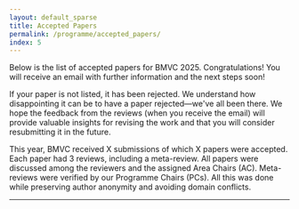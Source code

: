 ```yaml
---
layout: default_sparse
title: Accepted Papers
permalink: /programme/accepted_papers/
index: 5
---
```


Below is the list of accepted papers for BMVC 2025. Congratulations! You will receive an email with further information and the next steps soon!

If your paper is not listed, it has been rejected. We understand how disappointing it can be to have a paper rejected—we've all been there. We hope the feedback from the reviews (when you receive the email) will provide valuable insights for revising the work and that you will consider resubmitting it in the future. 

This year, BMVC received X submissions of which X papers were accepted. Each paper had 3 reviews, including a meta-review. All papers were discussed among the reviewers and the assigned Area Chairs (AC). Meta-reviews were verified by our Programme Chairs (PCs). All this was done while preserving author anonymity and avoiding domain conflicts.

---

<head>
    <meta charset="UTF-8">
    <meta name="viewport" content="width=device-width, initial-scale=1.0">
    <title>Number Table</title>
    <style>
        table {
            width: 100%;
            border-collapse: collapse;
        }
        th {
            border: 1px solid black;
            padding: 8px;
            text-align: center;
        }
        td {
            border: 1px solid black;
            padding: 8px;
            text-align: left;
        }
        th {
            color:#ffffff;
            background-color: #003865;
        }
    </style>
</head>

<!-- <table border="1">
<thead>
<tr><th>ID</th><th>Title</th></tr>
</thead>
<tbody>
<tr><td>9</td><td>Federated Learning for Face Recognition via Intra-subject Self-supervised Learning</td></tr>
<tr><td>12</td><td>CLIP Adaptation by Intra-Modal Overlap Reduction</td></tr>
<tr><td>14</td><td>Efficiency-preserving Scene-adaptive Object Detection</td></tr>
<tr><td>15</td><td>Sequential Amodal Segmentation via Cumulative Occlusion Learning</td></tr>
<tr><td>16</td><td>Region-based Entropy Separation for One-shot Test-Time Adaptation</td></tr>
<tr><td>18</td><td>MeTTA: Single-View to 3D Textured Mesh Reconstruction with Test-Time Adaptation</td></tr>
<tr><td>19</td><td>Few-shot Multispectral Segmentation with Representations Generated by Reinforcement Learning</td></tr>
<tr><td>22</td><td>HDRSplat: Gaussian Splatting for High Dynmaic Range 3D Scene Reconstruction from Raw Images</td></tr>
<tr><td>23</td><td>Alignment-aware Patch-level Routing for Dynamic Video Frame Interpolation</td></tr>
<tr><td>25</td><td>AR-TTA: A Simple Method for Real-World Continual Test-Time Adaptation</td></tr>
<tr><td>26</td><td>Improving Depth Gradient Continuity in Transformers: A Comparative Study on Monocular Depth Estimation with CNN</td></tr>
<tr><td>28</td><td>SciPostLayout: A Dataset for Layout Analysis and Layout Generation of Scientific Posters</td></tr>
<tr><td>31</td><td>COSMo: CLIP Talks on Open-Set Multi-Target Domain Adaptation</td></tr>
<tr><td>32</td><td>Can CLIP help CLIP in learning 3D?</td></tr>
<tr><td>33</td><td>Self-Supervised Real-World Denoising by Jointly Learning Visible and Invisible Noise</td></tr>
<tr><td>34</td><td>TalkLoRA: Low-Rank Adaptation for Speech-Driven Animation</td></tr>
<tr><td>37</td><td>DRAFT: Direct Radiance Fields Editing with Composable Operations</td></tr>
<tr><td>38</td><td>Linear Calibration Approach to Knowledge-free Group Robust Classification</td></tr>
<tr><td>39</td><td>HFGS: 4D Gaussian Splatting with Emphasis on Spatial and Temporal High-Frequency Components for Endoscopic Scene Reconstruction</td></tr>
<tr><td>41</td><td>Local Implicit Wavelet Transformer for Arbitrary-Scale Super-Resolution</td></tr>
<tr><td>42</td><td>Spatial-Temporal NAS for Fast Surgical Segmentation</td></tr>
<tr><td>43</td><td>Learning to Segment Publicly Accessible Green Spaces with Visual and Semantic Data</td></tr>
<tr><td>45</td><td>D³Nav: Data-Driven Driving Agents for Autonomous Vehicles in Unstructured Traffic</td></tr>
<tr><td>46</td><td>FFR-UNet: Feature Filter-Refinement UNet for Medical Image Segmentation</td></tr>
<tr><td>47</td><td>Group Activity Recognition via Spatio-Temporal Reasoning of Key Instances</td></tr>
<tr><td>53</td><td>NCA-Morph: Medical Image Registration with Neural Cellular Automata</td></tr>
<tr><td>54</td><td>"InterroGate: Learning to Share, Specialize, and Prune Representations for Multi-task Learning"</td></tr>
<tr><td>60</td><td>Advancing Medical Image Segmentation: Morphology-Driven Learning with Diffusion Transformer</td></tr>
<tr><td>64</td><td>Multi-Modal Information Bottleneck Attribution with Cross-Attention Guidance</td></tr>
<tr><td>66</td><td>Noise-Tolerant Few-Shot Unsupervised Adapter for Vision-Language Models</td></tr>
<tr><td>70</td><td>Advancing Anomaly Detection: The IDW dataset and MC algorithm</td></tr>
<tr><td>74</td><td>ControlDreamer: Stylized 3D Generation with Multi-View ControlNet</td></tr>
<tr><td>76</td><td>SagaGAN: Style Applied using Gram matrix Attribution based on StarGAN v2</td></tr>
<tr><td>77</td><td>PT43D: A Probabilistic Transformer for Generating 3D Shapes from Single Highly-Ambiguous RGB Images</td></tr>
<tr><td>85</td><td>Textual Attention RPN for Open-Vocabulary Object Detection</td></tr>
<tr><td>100</td><td>Painterly Image Harmonization via Bi-Transformation with Dynamic Kernels</td></tr>
<tr><td>101</td><td>Interactive Image Segmentation with Temporal Information Augmented</td></tr>
<tr><td>102</td><td>Distribution-Aware Calibration for Object Detection with Noisy Bounding Boxes</td></tr>
<tr><td>103</td><td>Prompting Diffusion Representations for Cross-Domain Semantic Segmentation</td></tr>
<tr><td>104</td><td>MMPrune4U: Regularizing Multimodal Feature Distortion in Weight Pruning for Deep Neural Network Compression</td></tr>
<tr><td>108</td><td>MoManifold: Learning to Measure 3D Human Motion via Decoupled Joint Acceleration Manifolds</td></tr>
<tr><td>111</td><td>Projected Stochastic Gradient Descent with Quantum Annealed Binary Gradients</td></tr>
<tr><td>113</td><td>Text Removal In E-Commerce Images: A Comparison Of Inpainting Methods</td></tr>
<tr><td>114</td><td>Key-point Guided Deformable Image Manipulation Using Diffusion Model</td></tr>
<tr><td>115</td><td>Multi-modal Crowd Counting via Modal Emulation</td></tr>
<tr><td>116</td><td>Enhancing Adversarial Robustness and Combating Uncertainty Bias in Transductive Zero-Shot Learning: A Framework of Pseudo-Bidirectional Alignment</td></tr>
<tr><td>133</td><td>MonoGS++: Fast and Accurate Monocular RGB Gaussian SLAM</td></tr>
<tr><td>135</td><td>Acoustic-based 3D human pose estimation robust to human position</td></tr>
<tr><td>136</td><td>PhysFlow: Skin tone transfer for remote heart rate estimation through conditional normalizing flows</td></tr>
<tr><td>137</td><td>InSpaceType: Dataset and Benchmark for Reconsidering Cross-Space Type Performance in Indoor Monocular Depth</td></tr>
<tr><td>140</td><td>Scalable Frame Sampling for Video Classification: A Semi-Optimal Policy Approach with Reduced Search Space</td></tr>
<tr><td>142</td><td>Recovering Global Data Distribution Locally in Federated Learning</td></tr>
<tr><td>145</td><td>Privacy-preserving datasets by capturing feature distributions with Conditional VAEs</td></tr>
<tr><td>147</td><td>MCDS-VSS: Moving Camera Dynamic Scene Video Semantic Segmentation by Filtering with Self-Supervised Geometry and Motion</td></tr>
<tr><td>150</td><td>AISE: Adaptive Input Sampling for Explanation of Black-box Models</td></tr>
<tr><td>152</td><td>"Retinex-Inspired Cooperative Game Through Multi-Level Feature Fusion for Robust, Universal Image Restoration"</td></tr>
<tr><td>164</td><td>Synthetic-to-Real Domain Generalized Semantic Segmentation for 3D Indoor Point Clouds</td></tr>
<tr><td>165</td><td>Learning Object Placement via Convolution Scoring Attention</td></tr>
<tr><td>166</td><td>Syn-to-Real Unsupervised Domain Adaptation for Indoor 3D Object Detection</td></tr>
<tr><td>168</td><td>Topology-preserving Adversarial Training for Alleviating Natural Accuracy Degradation</td></tr>
<tr><td>180</td><td>JEAN: Joint Expression and Audio-guided NeRF-based Talking Face Generation</td></tr>
<tr><td>183</td><td>Hierarchical Prompt Learning for Scene Graph Generation</td></tr>
<tr><td>184</td><td>Reclaiming Residual Knowledge: A Novel Paradigm to Low-Bit Quantization</td></tr>
<tr><td>185</td><td>Motion Avatar: Generate Human and Animal Avatars with Arbitrary Motion</td></tr>
<tr><td>188</td><td>A self-supervised and adversarial approach to hyperspectral demosaicking and RGB reconstruction in surgical imaging</td></tr>
<tr><td>199</td><td>A Revisit to the Decoder for Camouflaged Object Detection</td></tr>
<tr><td>200</td><td>Towards Generative Class Prompt Learning for Fine-grained Visual Recognition</td></tr>
<tr><td>201</td><td>Infrared and Visible Image Fusion Using Multi-level Adaptive Fractional Differential</td></tr>
<tr><td>203</td><td>S³-Match: Common-View Aligned Image Matching via Self-Supervised Keypoint Selection</td></tr>
<tr><td>205</td><td>From Black-box to Label-only: a Plug-and-Play Attack Network for Model Inversion</td></tr>
<tr><td>207</td><td>Feature Splatting for Better Novel View Synthesis with Low Overlap</td></tr>
<tr><td>210</td><td>BaseBoostDepth: Exploiting Larger Baselines For Self-supervised Monocular Depth Estimation</td></tr>
<tr><td>211</td><td>Align-DETR: Enhancing End-to-end Object Detection with Aligned Loss</td></tr>
<tr><td>212</td><td>InPer: Whole-Process Domain Generalization via Intervention and Perturbation</td></tr>
<tr><td>213</td><td>Enabling Local Editing in Diffusion Models by Joint and Individual Component Analysis</td></tr>
<tr><td>215</td><td>AttEntropy: On the Generalization Ability of Supervised Semantic Segmentation Transformers to New Objects in New Domains</td></tr>
<tr><td>216</td><td>Erasing Concepts from Text-to-Image Diffusion Models with Few-shot Unlearning</td></tr>
<tr><td>217</td><td>GeoFormer: A Multi-Polygon Segmentation Transformer</td></tr>
<tr><td>218</td><td>RISSOLE: Parameter-efficient Diffusion Models via Block-wise Generation and Retrieval-Guidance</td></tr>
<tr><td>223</td><td>AUPIMO: Redefining Anomaly Localization Benchmarks with High Speed and Low Tolerance</td></tr>
<tr><td>227</td><td>Cost-Sensitive Learning for Long-Tail Temporal Action Segmentation</td></tr>
<tr><td>228</td><td>Learning Scene-Goal-Aware Motion Representation for Trajectory Prediction</td></tr>
<tr><td>240</td><td>SAM Helps SSL: Mask-guided Attention Bias for Self-supervised Learning</td></tr>
<tr><td>245</td><td>Enhancing 3D Hand Pose Estimation via Dense Ordinal Regression Network</td></tr>
<tr><td>249</td><td>Transferable Learned Image Compression-Resistant Adversarial Perturbations</td></tr>
<tr><td>250</td><td>Deep Unfolding Network with Spatial-spectral Perception Enhanced for Pan-sharpening</td></tr>
<tr><td>256</td><td>IncreLM: Incremental 3D Line Mapping</td></tr>
<tr><td>257</td><td>Motion Tracking with Rotated Bounding Boxes on Overhead Fisheye Imagery</td></tr>
<tr><td>262</td><td>Toward Highly Efficient Semantic-Guided Machine Vision for Low-Light Object Detection</td></tr>
<tr><td>263</td><td>Improving Object Detection via Local-global Contrastive Learning</td></tr>
<tr><td>267</td><td>Depth-Guided Privacy-Preserving Visual Localization Using 3D Sphere Clouds</td></tr>
<tr><td>287</td><td>A Super-pixel-based Approach to the Stable Interpretation of Neural Networks</td></tr>
<tr><td>288</td><td>PawFACS: Leveraging Semi-Supervised Learning for Pet Facial Action Recognition</td></tr>
<tr><td>290</td><td>Are Sparse Neural Networks Better Hard Sample Learners?</td></tr>
<tr><td>295</td><td>MxT: Mamba x Transformer for Image Inpainting</td></tr>
<tr><td>297</td><td>Generalizing Teacher Networks for Effective Knowledge Distillation Across Student Architectures</td></tr>
<tr><td>299</td><td>RT-GS2: Real-Time Generalizable Semantic Segmentation for 3D Gaussian Representations of Radiance Fields</td></tr>
<tr><td>303</td><td>MixMask: Revisiting Masking Strategy for Siamese ConvNets</td></tr>
<tr><td>304</td><td>Interpretable Representation Learning from Videos using Nonlinear Priors</td></tr>
<tr><td>305</td><td>PEEKABOO: Hiding Parts of an Image for Unsupervised Object Localization</td></tr>
<tr><td>307</td><td>Discovering an Image-Adaptive Coordinate System for Photography Processing</td></tr>
<tr><td>308</td><td>Effective Message Hiding with Order-Preserving Mechanisms</td></tr>
<tr><td>317</td><td>EIANet: A Novel Domain Adaptation Approach to Maximize Class Distinction with Neural Collapse Principles</td></tr>
<tr><td>318</td><td>Mumpy: Multilateral Temporal-view Pyramid Transformer for Video Inpainting Detection</td></tr>
<tr><td>319</td><td>Annotation by Clicks: A Point-Supervised Contrastive Variance Method for Medical Semantic Segmentation</td></tr>
<tr><td>323</td><td>Complete the Feature Space: Diffusion-Based Fictional ID Generation for Face Recognition</td></tr>
<tr><td>328</td><td>DisCoM-KD: Cross-Modal Knowledge Distillation via Disentanglement Representation and Adversarial Learning</td></tr>
<tr><td>329</td><td>Uni-Mlip: Unified Self-Supervision for Medical Vision Language Pre-training</td></tr>
<tr><td>330</td><td>Towards Better Zero-Shot Anomaly Detection under Distribution Shift with CLIP</td></tr>
<tr><td>335</td><td>SignVTCL: Multi-Modal Continuous Sign Language Recognition Enhanced by Visual-Textual Contrastive Learning</td></tr>
<tr><td>339</td><td>FastForensics: Efficient Two-Stream Design for Real-Time Image Manipulation Detection</td></tr>
<tr><td>342</td><td>Unsupervised Domain Adaptation for Tubular Structure Segmentation Across Different Anatomical Sources</td></tr>
<tr><td>346</td><td>Backdoor Defense through Self-Supervised and Generative Learning</td></tr>
<tr><td>352</td><td>DiffusedWrinkles: A Diffusion-Based Model for Data-Driven Garment Animation</td></tr>
<tr><td>358</td><td>Trimming the Fat: Efficient Compression of 3D Gaussian Splats through Pruning</td></tr>
<tr><td>361</td><td>Seg-HGNN: Unsupervised and Light-Weight Image Segmentation with Hyperbolic Graph Neural Networks</td></tr>
<tr><td>362</td><td>Into the Fog: Evaluating Robustness of Multiple Object Tracking</td></tr>
<tr><td>365</td><td>Cascade Masked Generative Distillation for Dense Prediction Tasks</td></tr>
<tr><td>369</td><td>Benchmarking and Optimizing Federated Learning with Hardware-related Metrics</td></tr>
<tr><td>374</td><td>Text-Guided Mixup Towards Long-Tailed Image Categorization</td></tr>
<tr><td>375</td><td>A Novel Divide and Merge Approach for Improved Classification of Functional Data</td></tr>
<tr><td>384</td><td>Few-Shot Classification of Interactive Activities of Daily Living (InteractADL)</td></tr>
<tr><td>388</td><td>ACIL: Active Class Incremental Learning for Image Classification</td></tr>
<tr><td>391</td><td>PatchRot: Self-Supervised Training of Vision Transformers by Rotation Prediction</td></tr>
<tr><td>392</td><td>Label Smoothing++: Enhanced Label Regularization for Training Neural Networks</td></tr>
<tr><td>401</td><td>Decoupling Forgery Semantics for Generalizable Deepfake Detection</td></tr>
<tr><td>406</td><td>When Text and Images Don't Mix: Bias-Correcting Language-Image Similarity Scores for Anomaly Detection</td></tr>
<tr><td>414</td><td>NSSR-DIL: Null-Shot Image Super-Resolution Using Deep Identity Learning</td></tr>
<tr><td>416</td><td>Taming the Tail: Leveraging Asymmetric Loss and Padé Approximation to Overcome Long-Tailed Class Imbalance</td></tr>
<tr><td>417</td><td>Kernel Representation for Dynamic Networks</td></tr>
<tr><td>420</td><td>Layout Free Scene Graph to Image Generation</td></tr>
<tr><td>421</td><td>Rethinking Domain Adaptive Optic Disc and Cup Segmentation in Fundus Image through Dynamic Diffusion Flow</td></tr>
<tr><td>424</td><td>RETRO: Reusing teacher projection head for efficient embedding distillation on Lightweight Models via Self-supervised Learning</td></tr>
<tr><td>425</td><td>GLCM-Adapter: Global-Local Content Matching for Few-shot CLIP Adaptation</td></tr>
<tr><td>426</td><td>Unified Compositional Query Machine with Multimodal Consistency for Video-based Human Activity Recognition</td></tr>
<tr><td>427</td><td>Lightweight Human Pose Estimation with Enhanced Knowledge Review</td></tr>
<tr><td>432</td><td>Channel-Partitioned Windowed Attention And Frequency Learning for Single Image Super-Resolution</td></tr>
<tr><td>433</td><td>Separated and Independent Contrastive Learning on Labeled and Unlabeled Samples: Boosting Performance on Long-tail Semi-supervised Learning</td></tr>
<tr><td>437</td><td>Difflare: Removing Image Lens Flare with Latent Diffusion Models</td></tr>
<tr><td>440</td><td>Explaining Multi-modal Large Language Models by Analyzing their Vision Perception</td></tr>
<tr><td>448</td><td>Learning to Project for Cross-Task Knowledge Distillation</td></tr>
<tr><td>452</td><td>Drone-assisted Road Gaussian Splatting with Cross-view Uncertainty</td></tr>
<tr><td>457</td><td>LLM-guided Instance-level Image Manipulation with Diffusion U-Net Cross-Attention Maps</td></tr>
<tr><td>472</td><td>SAM-EG: Segment Anything Model with Egde Guidance framework for efficient Polyp Segmentation</td></tr>
<tr><td>480</td><td>Disparity Estimation Using a Quad-pixel Sensor</td></tr>
<tr><td>482</td><td>Unsupervised Hashing Network with Hyper Quantization Tree</td></tr>
<tr><td>486</td><td>DAVINCI: A Single-Stage Architecture for Constrained CAD Sketch Inference</td></tr>
<tr><td>492</td><td>Multimodal base distributions in conditional flow matching generative models</td></tr>
<tr><td>493</td><td>Spike-SLR: An Energy-efficient Parallel Spiking Transformer for Event-based Sign Language Recognition</td></tr>
<tr><td>499</td><td>MotionMAE: Self-supervised Video Representation Learning with Motion-Aware Masked Autoencoders</td></tr>
<tr><td>500</td><td>Future Does Matter: Boosting 3D Object Detection with Temporal Motion Estimation in Point Cloud Sequences</td></tr>
<tr><td>505</td><td>FLARE up your data: Diffusion-based Augmentation Method in Astronomical Imaging</td></tr>
<tr><td>508</td><td>Semantic Image Synthesis of Anime Characters Based on Conditional Generative Adversarial Networks</td></tr>
<tr><td>510</td><td>ML-2SN: A Hybrid Two-Stream System for Sitting Posture Detection</td></tr>
<tr><td>517</td><td>Interpretable Long-term Action Quality Assessment</td></tr>
<tr><td>524</td><td>A self-supervised cyclic neural-analytic approach for novel view synthesis and 3D reconstruction</td></tr>
<tr><td>528</td><td>SOFI: Multi-Scale Deformable Transformer for Camera Calibration with Enhanced Line Queries</td></tr>
<tr><td>532</td><td>Input-dependent Input-Prompts for Adapting Frozen Vision Transformers</td></tr>
<tr><td>533</td><td>TraIL-Det: Transformation-Invariant Local Feature Networks for 3D LiDAR Object Detection with Unsupervised Pre-Training</td></tr>
<tr><td>534</td><td>Enhancing Cardiovascular Disease Prediction through Multi-Modal Self-Supervised Learning</td></tr>
<tr><td>537</td><td>Out-Of-Distribution Detection for Audio-visual Generalized Zero-Shot Learning: A General Framework</td></tr>
<tr><td>545</td><td>Vision-Language Guidance for LiDAR-based Unsupervised 3D Object Detection</td></tr>
<tr><td>546</td><td>Balancing Calibration and Performance: Stochastic Depth in Segmentation BNNs</td></tr>
<tr><td>557</td><td>Hybrid-CSR: Coupling Explicit and Implicit Reconstruction of Cortical Surface</td></tr>
<tr><td>563</td><td>As Firm As Their Foundations: Creating Transferable Adversarial Examples Across Downstream Tasks with CLIP</td></tr>
<tr><td>566</td><td>SuperLoRA: Parameter-Efficient Unified Adaptation of Large Foundation Models</td></tr>
<tr><td>568</td><td>Beyond Static and Dynamic Quantization - Hybrid Quantization of Vision Transformers</td></tr>
<tr><td>572</td><td>Multi-Scope Representation Learning for Causal Relation Discovery with new Challenging Datasets</td></tr>
<tr><td>577</td><td>AtomGS: Atomizing Gaussian Splatting for High-Fidelity Radiance Field</td></tr>
<tr><td>579</td><td>Neural Collapse Inspired Contrastive Continual Learning</td></tr>
<tr><td>584</td><td>ATLANTIS: A Framework for Automated Targeted Language-guided Augmentation Training for Robust Image Search</td></tr>
<tr><td>595</td><td>A Prototype Unit for Image De-raining using Time-Lapse Data</td></tr>
<tr><td>597</td><td>FADE: Few-shot/zero-shot Anomaly Detection Engine using Large Vision-Language Model</td></tr>
<tr><td>599</td><td>VLAVAD: Vision-Language Models Assisted Unsupervised Video Anomaly Detection</td></tr>
<tr><td>601</td><td>Training-Free Zero-Shot Semantic Segmentation with LLM Refinement</td></tr>
<tr><td>606</td><td>VEMIC: View-aware Entropy model for Multi-view Image Compression</td></tr>
<tr><td>609</td><td>Guidance-base Diffusion Models for Improving Photoacoustic Image Quality</td></tr>
<tr><td>611</td><td>STPose: 6D object pose estimation network based on sparse attention and cross-layer connection</td></tr>
<tr><td>615</td><td>Measuring Physical Plausibility of 3D Human Poses Using Physics Simulation</td></tr>
<tr><td>619</td><td>Prompt-guided Multi-modal contrastive learning for Cross-compression-rate Deepfake Detection</td></tr>
<tr><td>622</td><td>The Attempt on Combining Three Talents by KD with Enhanced Boundary in Co-salient Object Detection</td></tr>
<tr><td>627</td><td>GLPI: A Global Layered Prompt Integration approach for Explicit Visual Prompt</td></tr>
<tr><td>630</td><td>CPDR: Towards Highly-Efficient Salient Object Detection via Crossed Post-decoder Refinement</td></tr>
<tr><td>637</td><td>3D Point Cloud Network Pruning: When Some Weights Do not Matter</td></tr>
<tr><td>642</td><td>Revitalizing Legacy Video Content: Deinterlacing with Bidirectional Information Propagation</td></tr>
<tr><td>648</td><td>3D Blur Kernel on Gaussian Splatting</td></tr>
<tr><td>650</td><td>Drawing Insights: Sequential Representation Learning in Comics</td></tr>
<tr><td>657</td><td>G3FA: Geometry-guided GAN for Face Animation</td></tr>
<tr><td>659</td><td>GN-FR: Generalizable Neural Radinace Fields for Flare Removal</td></tr>
<tr><td>663</td><td>Unsupervised Point Cloud Registration with Self-Distillation</td></tr>
<tr><td>667</td><td>ICAF-4: An Integrated Framework of Category-level Articulated Object Perception and Manipulation for Embodied Intelligence</td></tr>
<tr><td>670</td><td>Leveraging Inductive Bias in ViT for Medical Image Diagnosis</td></tr>
<tr><td>678</td><td>Content and Style Aware Audio-Driven Facial Animation</td></tr>
<tr><td>680</td><td>May the Forgetting Be with You: Alternate Replay for Learning with Noisy Labels</td></tr>
<tr><td>681</td><td>On Evaluating Adversarial Robustness of Volumetric Medical Segmentation Models</td></tr>
<tr><td>685</td><td>Boundary Contrastive Learning for Label-Efficient Medical Image Segmentation</td></tr>
<tr><td>686</td><td>TransHuPR: Cross-View Fusion Transformer for Human Pose Estimation Using mmWave Radar</td></tr>
<tr><td>689</td><td>AggSS: An Aggregated Self-Supervised Approach for Class Incremental Learning</td></tr>
<tr><td>692</td><td>Spatio-Temporal Transformer with Rotary Position Embedding and Bone Priors for 3D Human Pose Estimation</td></tr>
<tr><td>695</td><td>Detecting Audio-Visual Deepfakes with Fine-Grained Inconsistencies</td></tr>
<tr><td>697</td><td>Inverse Rendering of Outdoor Scenes with under Time-variant Illumination</td></tr>
<tr><td>707</td><td>QUD: Unsupervised Knowledge Distillation for Deep Face Recognition</td></tr>
<tr><td>721</td><td>Sign Stitching: A Novel Approach to Sign Language Production</td></tr>
<tr><td>723</td><td>$ControlEdit: A MultiModal Local Clothing Image Editing Method$</td></tr>
<tr><td>727</td><td>Optimising Diffusion Models for Histopathology Image Synthesis</td></tr>
<tr><td>729</td><td>Reconstructing Spheres by Fitting Planes</td></tr>
<tr><td>731</td><td>AutoDOM: Automated Dimension Overlay for Enhanced Measurement-Guidance</td></tr>
<tr><td>736</td><td>Rectifying Shortcut Learning through Cellular Differentiation in Deep Learning Neurons</td></tr>
<tr><td>737</td><td>Pseudo Labelling for Enhanced Masked Auto Encoders</td></tr>
<tr><td>738</td><td>CosFairNet:A Parameter-Space based Approach for Bias Free Learning</td></tr>
<tr><td>740</td><td>Frequency Decomposition to Tap the Potential of Single Domain for Generalization</td></tr>
<tr><td>745</td><td>Task-Related Feature Enhancement Network for Neuronal Morphology Classification</td></tr>
<tr><td>746</td><td>Adapting MIMO video restoration networks to low latency constraints</td></tr>
<tr><td>753</td><td>Box for Mask and Mask for Box: weak losses for multi-task partially supervised learning</td></tr>
<tr><td>754</td><td>Revisiting Image Captioning Training Paradigm via Direct CLIP-based Optimization</td></tr>
<tr><td>755</td><td>PlainMamba: Improving Non-Hierarchical Mamba in Visual Recognition</td></tr>
<tr><td>762</td><td>Open-World Semi-Supervised Learning under Compound Distribution Shifts</td></tr>
<tr><td>763</td><td>Horospherical Learning with Smart Prototypes</td></tr>
<tr><td>769</td><td>Flexible Graph Convolutional Network for 3D Human Pose Estimation</td></tr>
<tr><td>775</td><td>SAE: Single Architecture Ensemble Neural Networks</td></tr>
<tr><td>779</td><td>Outlier detection by ensembling uncertainty with negative objectness</td></tr>
<tr><td>787</td><td>MSA$^\text{2}$Net: Multi-scale Adaptive Attention-guided Network for Medical Image Segmentation</td></tr>
<tr><td>790</td><td>FILS: Self-Supervised Video Feature Prediction In Semantic Language Space</td></tr>
<tr><td>797</td><td>Calibration of 2D LiDAR sensors using cylindrical target</td></tr>
<tr><td>828</td><td>Multi-Scale Semantic Enrichment and Dual Angular Margin Contrast for Few-Shot Class Incremental Learning</td></tr>
<tr><td>833</td><td>Anomaly Detection Based on Semi-Formula Driven Pre-training Dataset to Represent Subtle Difference and Anomaly Score</td></tr>
<tr><td>853</td><td>Budget-aware Dynamic Spatially Adaptive Inference</td></tr>
<tr><td>854</td><td>CSAD: Unsupervised Component Segmentation for Logical Anomaly Detection</td></tr>
<tr><td>857</td><td>Enhancing Radiology Report Generation: The Impact of Locally Grounded Vision and Language Training</td></tr>
<tr><td>859</td><td>Extract More from Less: Efficient Fine-Grained Visual Recognition in Low-Data Regimes</td></tr>
<tr><td>863</td><td>CLIP with Generative Latent Replay: a Strong Baseline for Incremental Learning</td></tr>
<tr><td>865</td><td>APTPose: Anatomy-aware Pre-Training for 3D Human Pose Estimation</td></tr>
<tr><td>866</td><td>A Deep Belief Network Approach to Scalable Compression of Light Field Data for Auto-Stereoscopic Displays</td></tr>
<tr><td>878</td><td>Learning conditionally untangled latent spaces using Fixed Point Iteration</td></tr>
<tr><td>882</td><td>A Multimodal Network on Handwritten Chinese Character Error Correction</td></tr>
<tr><td>885</td><td>Efficient Data Source Relevance Quantification for Multi-Source Neural Networks</td></tr>
<tr><td>887</td><td>Blocks as Probes: Dissecting Categorization Ability of Large Multimodal Models</td></tr>
<tr><td>895</td><td>Self-Evolving Depth-Supervised 3D Gaussian Splatting from Rendered Stereo Pairs</td></tr>
<tr><td>897</td><td>topK dice loss for medical image segmentation</td></tr>
<tr><td>900</td><td>Direct-Sum Approach to Integrate Losses Via Classifier Subspace</td></tr>
<tr><td>902</td><td>Knowledge Distillation with Global Filters for Efficient Human Pose Estimation</td></tr>
<tr><td>911</td><td>A simple Color Correction Matrix for RAW Reconstruction</td></tr>
<tr><td>913</td><td>Examining the Threat Landscape: Foundation Models and Model Theft</td></tr>
<tr><td>922</td><td>UnSeGArmaNet: Unsupervised Image Segmentation using Graph Neural Networks with Convolutional ARMA Filters</td></tr>
<tr><td>927</td><td>GazeHELL: Gaze Estimation with Hybrid Encoders and Localised Losses with weighing</td></tr>
<tr><td>929</td><td>TrakAthlete4D: Multi-View On-Field Player Position Tracking in Sports</td></tr>
<tr><td>932</td><td>Spatiotemporal Vision Transformer for Weakly Supervised Dense Prediction of Dynamic Brain Maps</td></tr>
<tr><td>933</td><td>SceneSAM: Integrating 2D Labels for Weakly Supervised 3D Scene Understanding</td></tr>
<tr><td>936</td><td>PV-SLAM: Panoptic Visual SLAM with Loop Closure and Online Bundle Adjustment</td></tr>
<tr><td>939</td><td>Deep Learning for GPS-Denied SAR Image Focusing and Vehicle Trajectory Estimation</td></tr>
<tr><td>945</td><td>Gaussian Splatting in Mirrors: Reflection-aware Rendering via Virtual Camera Optimization</td></tr>
<tr><td>947</td><td>Layer-wise Learning of CNNs by Self-tuning Learning Rate and Early Stopping at Each Layer</td></tr>
<tr><td>949</td><td>On Partial Prototype Collapse in the DINO Family of Self-Supervised Methods</td></tr>
<tr><td>954</td><td>Beyond Face Matching: A Facial Traits based Privacy Score for Synthetic Face Datasets</td></tr>
<tr><td>957</td><td>Putting the Segment Anything Model to the Test with 3D Knee MRI - A Comparison with State-of-the-Art Performance</td></tr>
<tr><td>959</td><td>SR+Codec: a Benchmark of Super-Resolution for Video Compression Bitrate Reduction</td></tr>
<tr><td>967</td><td>CVAM-Pose: Conditional Variational Autoencoder for Multi-Object Monocular Pose Estimation</td></tr>
<tr><td>977</td><td>Improving Multimodal Learning with Multi-Loss Gradient Modulation</td></tr>
<tr><td>986</td><td>Adaptive Weighted Co-Learning for Cross-Domain Few-Shot Learning</td></tr>
<tr><td>987</td><td>Guided Attention for Interpretable Motion Captioning</td></tr>
<tr><td>991</td><td>iHAST: Integrating Hybrid Attention for Super-Resolution in Spatial Transcriptomics</td></tr>
<tr><td>998</td><td>MV-Match: Multi-View Matching for Domain-Adaptive Identification of Plant Nutrient Deficiencies</td></tr>
<tr><td>1013</td><td>Open-Vocabulary Temporal Action Localization using Multimodal Guidance</td></tr>
<tr><td>1020</td><td>Recovering SLAM Tracking Lost by Trifocal Pose Estimation using GPU-HC++</td></tr>
</tbody>
</table> -->

<!-- <body>
    <table>
        <thead>
            <tr>
                <th colspan="6">Paper IDs (as registered in OpenReview)</th>
            </tr>
        </thead>
        <tbody>
            <tr><td>9</td><td>12</td><td>14</td><td>15</td><td>16</td><td>18</td></tr>
            <tr><td>19</td><td>22</td><td>23</td><td>25</td><td>26</td><td>28</td></tr>
            <tr><td>31</td><td>32</td><td>33</td><td>34</td><td>37</td><td>38</td></tr>
            <tr><td>39</td><td>41</td><td>42</td><td>43</td><td>45</td><td>46</td></tr>
            <tr><td>47</td><td>53</td><td>54</td><td>60</td><td>64</td><td>66</td></tr>
            <tr><td>70</td><td>74</td><td>76</td><td>77</td><td>85</td><td>100</td></tr>
            <tr><td>101</td><td>102</td><td>103</td><td>104</td><td>108</td><td>111</td></tr>
            <tr><td>113</td><td>114</td><td>115</td><td>116</td><td>133</td><td>135</td></tr>
            <tr><td>136</td><td>137</td><td>140</td><td>142</td><td>145</td><td>147</td></tr>
            <tr><td>150</td><td>152</td><td>164</td><td>165</td><td>166</td><td>168</td></tr>
            <tr><td>180</td><td>183</td><td>184</td><td>185</td><td>188</td><td>199</td></tr>
            <tr><td>200</td><td>201</td><td>203</td><td>205</td><td>207</td><td>210</td></tr>
            <tr><td>211</td><td>212</td><td>213</td><td>215</td><td>216</td><td>217</td></tr>
            <tr><td>218</td><td>223</td><td>227</td><td>228</td><td>240</td><td>245</td></tr>
            <tr><td>249</td><td>250</td><td>256</td><td>257</td><td>262</td><td>263</td></tr>
            <tr><td>267</td><td>287</td><td>288</td><td>290</td><td>295</td><td>297</td></tr>
            <tr><td>299</td><td>303</td><td>304</td><td>305</td><td>307</td><td>308</td></tr>
            <tr><td>317</td><td>318</td><td>319</td><td>323</td><td>328</td><td>329</td></tr>
            <tr><td>330</td><td>335</td><td>339</td><td>342</td><td>346</td><td>352</td></tr>
            <tr><td>358</td><td>361</td><td>362</td><td>365</td><td>369</td><td>374</td></tr>
            <tr><td>375</td><td>384</td><td>388</td><td>391</td><td>392</td><td>401</td></tr>
            <tr><td>406</td><td>414</td><td>416</td><td>417</td><td>420</td><td>421</td></tr>
            <tr><td>424</td><td>425</td><td>426</td><td>427</td><td>432</td><td>433</td></tr>
            <tr><td>437</td><td>440</td><td>448</td><td>452</td><td>457</td><td>472</td></tr>
            <tr><td>480</td><td>482</td><td>486</td><td>492</td><td>493</td><td>499</td></tr>
            <tr><td>500</td><td>505</td><td>508</td><td>510</td><td>517</td><td>524</td></tr>
            <tr><td>528</td><td>532</td><td>533</td><td>534</td><td>537</td><td>545</td></tr>
            <tr><td>546</td><td>557</td><td>563</td><td>566</td><td>568</td><td>572</td></tr>
            <tr><td>577</td><td>579</td><td>584</td><td>595</td><td>597</td><td>599</td></tr>
            <tr><td>601</td><td>606</td><td>609</td><td>611</td><td>615</td><td>619</td></tr>
            <tr><td>622</td><td>627</td><td>630</td><td>637</td><td>642</td><td>648</td></tr>
            <tr><td>650</td><td>657</td><td>659</td><td>663</td><td>667</td><td>670</td></tr>
            <tr><td>678</td><td>680</td><td>681</td><td>685</td><td>686</td><td>689</td></tr>
            <tr><td>692</td><td>695</td><td>697</td><td>707</td><td>721</td><td>723</td></tr>
            <tr><td>727</td><td>729</td><td>731</td><td>736</td><td>737</td><td>738</td></tr>
            <tr><td>740</td><td>745</td><td>746</td><td>753</td><td>754</td><td>755</td></tr>
            <tr><td>762</td><td>763</td><td>769</td><td>775</td><td>779</td><td>787</td></tr>
            <tr><td>790</td><td>797</td><td>828</td><td>833</td><td>853</td><td>854</td></tr>
            <tr><td>857</td><td>859</td><td>863</td><td>865</td><td>866</td><td>878</td></tr>
            <tr><td>882</td><td>885</td><td>887</td><td>895</td><td>897</td><td>900</td></tr>
            <tr><td>902</td><td>911</td><td>913</td><td>922</td><td>927</td><td>929</td></tr>
            <tr><td>932</td><td>933</td><td>936</td><td>939</td><td>945</td><td>947</td></tr>
            <tr><td>949</td><td>954</td><td>957</td><td>959</td><td>967</td><td>977</td></tr>
            <tr><td>986</td><td>987</td><td>991</td><td>998</td><td>1013</td><td>1020</td></tr>
        </tbody>
    </table>
</body> -->



